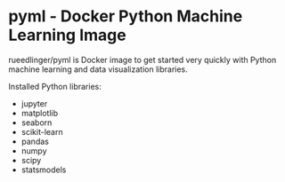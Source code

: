 # pyml - Docker Python Machine Learning Image
rueedlinger/pyml is Docker image to get started very quickly with Python machine learning and data visualization libraries. 

Installed Python libraries:

- jupyter 
- matplotlib 
- seaborn 
- scikit-learn 
- pandas 
- numpy 
- scipy 
- statsmodels

